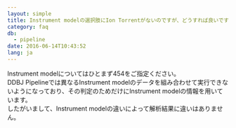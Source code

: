 ```yaml
---
layout: simple
title: Instrument modelの選択肢にIon Torrentがないのですが、どうすれば良いですか。
category: faq
db:
  - pipeline
date: 2016-06-14T10:43:52
lang: ja
---
```




Instrument modelについてはひとまず454をご指定ください。<br>DDBJ Pipelineでは異なるInstrument modelのデータを組み合わせて実行できないようになっており、その判定のためだけにInstrument modelの情報を用いています。<br>したがいまして、Instrument modelの違いによって解析結果に違いはありません。